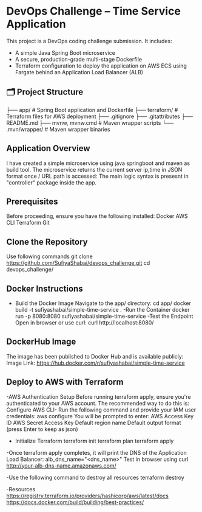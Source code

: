 # DevOps Challenge – Time Service Application

This project is a DevOps coding challenge submission. It includes:
- A simple Java Spring Boot microservice
- A secure, production-grade multi-stage Dockerfile
- Terraform configuration to deploy the application on AWS ECS using Fargate behind an Application Load Balancer (ALB)

## 🗂 Project Structure
├── app/ # Spring Boot application and Dockerfile
├── terraform/ # Terraform files for AWS deployment
├── .gitignore
├── .gitattributes
├── README.md
├── mvnw, mvnw.cmd # Maven wrapper scripts
└── .mvn/wrapper/ # Maven wrapper binaries

## Application Overview
I have created a simple microservice using java springboot and maven as build tool.
The microservice returns the current server ip,time in JSON format once / URL path is accessed:
The main logic syntax is presesnt in "controller" package inside the app.

## Prerequisites
Before proceeding, ensure you have the following installed:
Docker
AWS CLI
Terraform
Git

## Clone the Repository
Use following commands
git clone https://github.com/SufiyaShabai/devops_challenge.git
cd devops_challenge/

## Docker Instructions
- Build the Docker Image
Navigate to the app/ directory:
cd app/
docker build -t sufiyashabai/simple-time-service .
-Run the Container
docker run -p 8080:8080 sufiyashabai/simple-time-service
-Test the Endpoint
Open in browser or use curl:
curl http://localhost:8080/

## DockerHub Image
The image has been published to Docker Hub and is available publicly:
Image Link: https://hub.docker.com/r/sufiyashabai/simple-time-service

##  Deploy to AWS with Terraform
-AWS Authentication Setup
Before running terraform apply, ensure you're authenticated to your AWS account. The recommended way to do this is:
Configure AWS CLI-
Run the following command and provide your IAM user credentials:
aws configure
You will be prompted to enter:
AWS Access Key ID
AWS Secret Access Key
Default region name 
Default output format (press Enter to keep as json)

- Initialize Terraform
terraform init
terraform plan
terraform apply

-Once terraform apply completes, it will print the DNS of the Application Load Balancer:
alb_dns_name="<dns_name>"
Test in browser using 
curl http://your-alb-dns-name.amazonaws.com/

-Use the following command to destroy all resources 
terraform destroy

-Resources
https://registry.terraform.io/providers/hashicorp/aws/latest/docs
https://docs.docker.com/build/building/best-practices/
